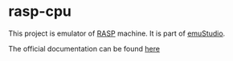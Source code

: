 # rasp-cpu

This project is emulator of [RASP](https://en.wikipedia.org/wiki/Random-access_stored-program_machine) machine.
It is part of [emuStudio](https://www.emustudio.net/).

The official documentation can be found [here](https://www.emustudio.net/docuser/rasp/index/#cpu-code-rasp-cpu-code)
